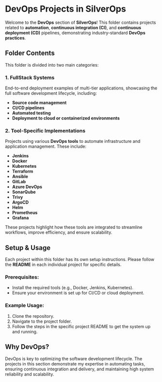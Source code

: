 # DevOps Projects in SilverOps

Welcome to the **DevOps** section of **SilverOps**! This folder contains projects related to **automation**, **continuous integration (CI)**, and **continuous deployment (CD)** pipelines, demonstrating industry-standard **DevOps practices**.

## Folder Contents
This folder is divided into two main categories:

### 1. **FullStack Systems**
End-to-end deployment examples of multi-tier applications, showcasing the full software development lifecycle, including:

- **Source code management**
- **CI/CD pipelines**
- **Automated testing**
- **Deployment to cloud or containerized environments**

### 2. **Tool-Specific Implementations**
Projects using various **DevOps tools** to automate infrastructure and application management. These include:

- **Jenkins**
- **Docker**
- **Kubernetes**
- **Terraform**
- **Ansible**
- **GitLab**
- **Azure DevOps**
- **SonarQube**
- **Trivy**
- **ArgoCD**
- **Helm**
- **Prometheus**
- **Grafana**

These projects highlight how these tools are integrated to streamline workflows, improve efficiency, and ensure scalability.

## Setup & Usage
Each project within this folder has its own setup instructions. Please follow the **README** in each individual project for specific details.

### Prerequisites:
- Install the required tools (e.g., Docker, Jenkins, Kubernetes).
- Ensure your environment is set up for CI/CD or cloud deployment.

### Example Usage:
1. Clone the repository.
2. Navigate to the project folder.
3. Follow the steps in the specific project README to get the system up and running.

## Why DevOps?
DevOps is key to optimizing the software development lifecycle. The projects in this section demonstrate my expertise in automating tasks, ensuring continuous integration and delivery, and maintaining high system reliability and scalability.

